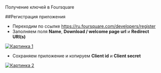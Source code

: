 Получение ключей в Foursquare

##Регистрация приложения

* Переходим по ссылке <https://ru.foursquare.com/developers/register>
* Заполняем поля **Name**, **Download / welcome page url** и **Redirect URI(s)**

[![Картинка 1](http://st.bezumkin.ru/files/5/6/f/56faea13d7d0f2ed1970321f11bc0c4as.jpg)](http://st.bezumkin.ru/files/5/6/f/56faea13d7d0f2ed1970321f11bc0c4a.png)

* Сохраняем приложение и копируем **Client id** и **Client secret**

[![Картинка 2](http://st.bezumkin.ru/files/1/a/b/1ab80d3e1fc11ba271d6a4f2f0d56870s.jpg)](http://st.bezumkin.ru/files/1/a/b/1ab80d3e1fc11ba271d6a4f2f0d56870.png)